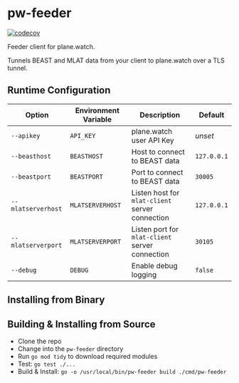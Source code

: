 # pw-feeder

[![codecov](https://codecov.io/gh/plane-watch/pw-feeder/branch/main/graph/badge.svg?token=8Y55DNDVEE)](https://codecov.io/gh/plane-watch/pw-feeder)

Feeder client for plane.watch.

Tunnels BEAST and MLAT data from your client to plane.watch over a TLS tunnel.

## Runtime Configuration

| Option | Environment Variable | Description | Default |
| ------ | -------------------- | ----------- | ------- |
| `--apikey` | `API_KEY` | plane.watch user API Key | *unset* |
| `--beasthost` | `BEASTHOST` | Host to connect to BEAST data | `127.0.0.1` |
| `--beastport` | `BEASTPORT` | Port to connect to BEAST data | `30005` |
| `--mlatserverhost` | `MLATSERVERHOST` | Listen host for `mlat-client` server connection | `127.0.0.1` |
| `--mlatserverport` | `MLATSERVERPORT` | Listen port for `mlat-client` server connection | `30105` |
| `--debug` | `DEBUG` | Enable debug logging | `false` |

## Installing from Binary


## Building & Installing from Source

* Clone the repo
* Change into the `pw-feeder` directory
* Run `go mod tidy` to download required modules
* Test: `go test ./...`
* Build & Install: `go -o /usr/local/bin/pw-feeder build ./cmd/pw-feeder`
